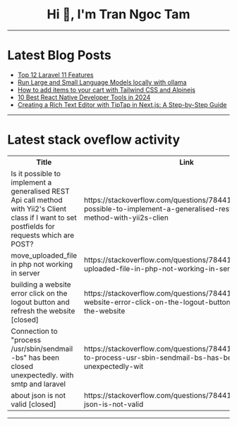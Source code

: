 <h1 align="center">Hi 👋, I'm Tran Ngoc Tam</h1>

---

# Latest Blog Posts 
<!-- BLOG-POST-LIST:START -->
- [Top 12 Laravel 11 Features](https://dev.to/dtechies/top-12-laravel-11-features-jm)
- [Run Large and Small Language Models locally with ollama](https://dev.to/robinmanuelthiel/run-large-and-small-language-models-locally-with-ollama-48lh)
- [How to add items to your cart with Tailwind CSS and Alpinejs](https://dev.to/mike_andreuzza/how-to-add-items-to-your-cart-with-tailwind-css-and-alpinejs-44p3)
- [10 Best React Native Developer Tools in 2024](https://dev.to/codeparrot/10-best-react-native-developer-tools-in-2024-4odj)
- [Creating a Rich Text Editor with TipTap in Next.js: A Step-by-Step Guide](https://dev.to/homayunmmdy/creating-a-rich-text-editor-with-tiptap-in-nextjs-a-step-by-step-guide-516j)
<!-- BLOG-POST-LIST:END -->

---

# Latest stack oveflow activity
<table>
  <tr><th>Title</th><th>Link</th></tr>
  <!-- STACKOVERFLOW:START --><tr><td>Is it possible to implement a generalised REST Api call method with Yii2&#39;s Client class if I want to set postfields for requests which are POST?</td><td>https://stackoverflow.com/questions/78441698/is-it-possible-to-implement-a-generalised-rest-api-call-method-with-yii2s-clien</td></tr><tr><td>move_uploaded_file in php not working in server</td><td>https://stackoverflow.com/questions/78441680/move-uploaded-file-in-php-not-working-in-server</td></tr><tr><td>building a website error click on the logout button and refresh the website [closed]</td><td>https://stackoverflow.com/questions/78441427/building-a-website-error-click-on-the-logout-button-and-refresh-the-website</td></tr><tr><td>Connection to &quot;process /usr/sbin/sendmail -bs&quot; has been closed unexpectedly. with smtp and laravel</td><td>https://stackoverflow.com/questions/78441333/connection-to-process-usr-sbin-sendmail-bs-has-been-closed-unexpectedly-wit</td></tr><tr><td>about json is not valid [closed]</td><td>https://stackoverflow.com/questions/78441309/about-json-is-not-valid</td></tr><!-- STACKOVERFLOW:END -->
</table>

---


